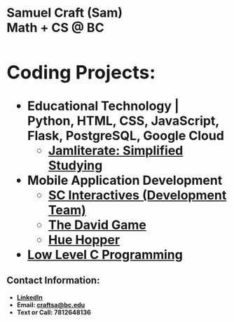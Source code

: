 <h1>Samuel Craft (Sam) <br/><a 
<h1>Math + CS @ BC <br/><a </h1>

<h2>Coding Projects:</h2>

- <b>Educational Technology | Python, HTML, CSS, JavaScript, Flask, PostgreSQL, Google Cloud</b>
  - [Jamliterate: Simplified Studying](https://github.com/samcraftt/Jamliterate)
- <b>Mobile Application Development</b>
  - [SC Interactives (Development Team)](https://scinteractives.com)
  - [The David Game](https://github.com/samcraftt/DavidGame)
  - [Hue Hopper](https://github.com/samcraftt/SimonsColors)
- <b>[Low Level C Programming](https://github.com/samcraftt/c-programming)</b>
  
<h2> Contact Information:</h2>

- <b> [LinkedIn](https://www.linkedin.com/in/samuelcraft1/) <b>
- <b> Email: craftsa@bc.edu
- <b> Text or Call: 7812648136
